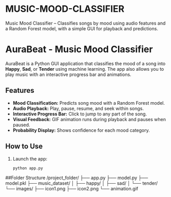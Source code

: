 # MUSIC-MOOD-CLASSIFIER
Music Mood Classifier – Classifies songs by mood using audio features and a Random Forest model, with a simple GUI for playback and predictions.
# AuraBeat - Music Mood Classifier

AuraBeat is a Python GUI application that classifies the mood of a song into **Happy**, **Sad**, or **Tender** using machine learning. The app also allows you to play music with an interactive progress bar and animations.

## Features
- **Mood Classification:** Predicts song mood with a Random Forest model.
- **Audio Playback:** Play, pause, resume, and seek within songs.
- **Interactive Progress Bar:** Click to jump to any part of the song.
- **Visual Feedback:** GIF animation runs during playback and pauses when paused.
- **Probability Display:** Shows confidence for each mood category.

## How to Use
1. Launch the app:  
   ```bash
   python app.py
##Folder Structure
/project_folder/
├── app.py
├── model.py
├── model.pkl
├── music_dataset/
│   ├── happy/
│   ├── sad/
│   └── tender/
└── images/
    ├── icon1.png
    ├── icon2.png
    └── animation.gif

